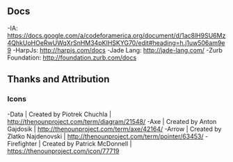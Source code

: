 ## Docs

-IA: https://docs.google.com/a/codeforamerica.org/document/d/1ac8lH9SU6Mz4QhkUoHOeRwUWqXrSnHM34pKIHSKYG70/edit#heading=h.j1uw506am9e9
-HarpJs: http://harpjs.com/docs
-Jade Lang: http://jade-lang.com/
-Zurb Foundation: http://foundation.zurb.com/docs

## Thanks and Attribution

### Icons
-Data | Created by Piotrek Chuchla | http://thenounproject.com/term/diagram/21548/
-Axe | Created by Anton Gajdosik | http://thenounproject.com/term/axe/42164/
-Arrow | Created by Zlatko Najdenovski | http://thenounproject.com/term/pointer/63453/
-Firefighter | Created by Patrick McDonnell | https://thenounproject.com/icon/77719